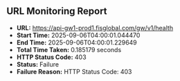 ## URL Monitoring Report

- **URL:** https://api-gw1-prod1.fisglobal.com/gw/v1/health
- **Start Time:** 2025-09-06T04:00:01.044470
- **End Time:** 2025-09-06T04:00:01.229649
- **Total Time Taken:** 0.185179 seconds
- **HTTP Status Code:** 403
- **Status:** Failure
- **Failure Reason:** HTTP Status Code: 403
